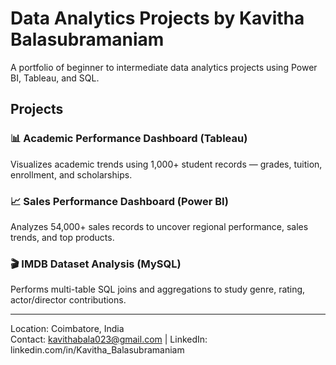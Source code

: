 # Data Analytics Projects by Kavitha Balasubramaniam

A portfolio of beginner to intermediate data analytics projects using Power BI, Tableau, and SQL.

## Projects

### 📊 Academic Performance Dashboard (Tableau)
Visualizes academic trends using 1,000+ student records — grades, tuition, enrollment, and scholarships.

### 📈 Sales Performance Dashboard (Power BI)
Analyzes 54,000+ sales records to uncover regional performance, sales trends, and top products.

### 🎬 IMDB Dataset Analysis (MySQL)
Performs multi-table SQL joins and aggregations to study genre, rating, actor/director contributions.

---

Location: Coimbatore, India  
Contact: kavithabala023@gmail.com | LinkedIn: linkedin.com/in/Kavitha_Balasubramaniam
